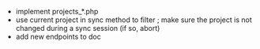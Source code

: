 - implement projects_*.php
- use current project in sync method to filter ; make sure the project is not changed during a sync session (if so, abort)
- add new endpoints to doc